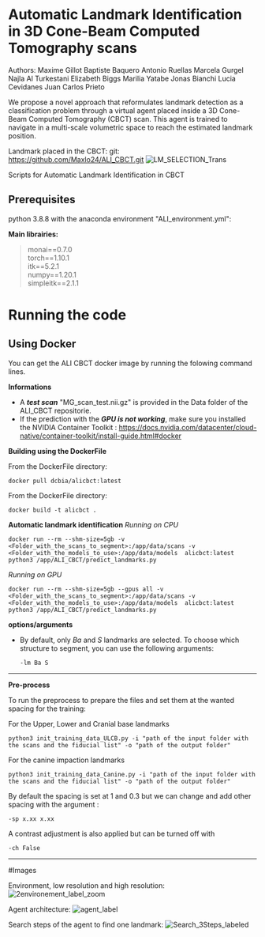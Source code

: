 # Automatic Landmark Identification in 3D Cone-Beam Computed Tomography scans

Authors:
Maxime Gillot
Baptiste Baquero
Antonio Ruellas
Marcela Gurgel
Najla Al Turkestani
Elizabeth Biggs
Marilia Yatabe
Jonas Bianchi
Lucia Cevidanes
Juan Carlos Prieto

We propose a novel approach that reformulates landmark detection as a classification problem through a virtual agent placed inside a 3D Cone-Beam Computed Tomography (CBCT) scan. This agent is trained to navigate in a multi-scale volumetric space to reach the estimated landmark position.

Landmark placed in the CBCT:
git: https://github.com/Maxlo24/ALI_CBCT.git
![LM_SELECTION_Trans](https://user-images.githubusercontent.com/46842010/159336503-827d70d5-2212-4dea-8ccc-46fc420be2e2.png)



Scripts for Automatic Landmark Identification in CBCT

## Prerequisites

python 3.8.8 with the anaconda environment "ALI_environment.yml":

**Main librairies:**

> monai==0.7.0 \
> torch==1.10.1 \
> itk==5.2.1 \
> numpy==1.20.1 \
> simpleitk==2.1.1

# Running the code

## Using Docker
You can get the ALI CBCT docker image by running the folowing command lines.

**Informations**
- A ***test scan*** "MG_scan_test.nii.gz" is provided in the Data folder of the ALI_CBCT repositorie.
- If the prediction with the ***GPU is not working***, make sure you installed the NVIDIA Container Toolkit : 
https://docs.nvidia.com/datacenter/cloud-native/container-toolkit/install-guide.html#docker

**Building using the DockerFile**

From the DockerFile directory:
```
docker pull dcbia/alicbct:latest
```

From the DockerFile directory:

```
docker build -t alicbct .
```

**Automatic landmark identification**
*Running on CPU*

```
docker run --rm --shm-size=5gb -v <Folder_with_the_scans_to_segment>:/app/data/scans -v <Folder_with_the_models_to_use>:/app/data/models  alicbct:latest python3 /app/ALI_CBCT/predict_landmarks.py
```
*Running on GPU*
```
docker run --rm --shm-size=5gb --gpus all -v <Folder_with_the_scans_to_segment>:/app/data/scans -v <Folder_with_the_models_to_use>:/app/data/models  alicbct:latest python3 /app/ALI_CBCT/predict_landmarks.py
```

**options/arguments**
- By default, only *Ba* and *S* landmarks are selected.
    To choose which structure to segment, you can use the following arguments:
    ```
    -lm Ba S
    ```
    <!-- To deactivate the merging step, you can use the following argument:
    ```
    -m False
    ``` -->

___





**Pre-process**

To run the preprocess to prepare the files and set them at the wanted spacing for the training:

For the Upper, Lower and Cranial base landmarks
```
python3 init_training_data_ULCB.py -i "path of the input folder with the scans and the fiducial list" -o "path of the output folder"
```

For the canine impaction landmarks
```
python3 init_training_data_Canine.py -i "path of the input folder with the scans and the fiducial list" -o "path of the output folder"
```


By default the spacing is set at 1 and 0.3 but we can change and add other spacing with the argument :
```
-sp x.xx x.xx
````
A contrast adjustment is also applied but can be turned off with 
```
-ch False
````
---




#Images

Environment, low resolution and high resolution:
![2environement_label_zoom](https://user-images.githubusercontent.com/46842010/159337231-0e79e134-a027-4987-ab44-edc2ad54d244.png)


Agent architecture:
![agent_label](https://user-images.githubusercontent.com/46842010/159341624-5d17e5a3-c4b7-4b93-bd7d-0b1348c7ad31.png)

Search steps of the agent to find one landmark:
![Search_3Steps_labeled](https://user-images.githubusercontent.com/46842010/159337300-ecb9e70e-7a65-45e1-96b1-490ad7286aa7.png)
